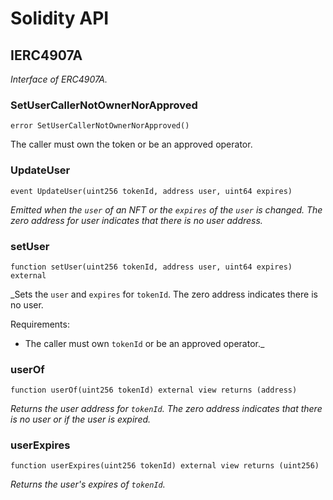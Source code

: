 # Solidity API

## IERC4907A

_Interface of ERC4907A._

### SetUserCallerNotOwnerNorApproved

```solidity
error SetUserCallerNotOwnerNorApproved()
```

The caller must own the token or be an approved operator.

### UpdateUser

```solidity
event UpdateUser(uint256 tokenId, address user, uint64 expires)
```

_Emitted when the `user` of an NFT or the `expires` of the `user` is changed.
The zero address for user indicates that there is no user address._

### setUser

```solidity
function setUser(uint256 tokenId, address user, uint64 expires) external
```

_Sets the `user` and `expires` for `tokenId`.
The zero address indicates there is no user.

Requirements:

- The caller must own `tokenId` or be an approved operator._

### userOf

```solidity
function userOf(uint256 tokenId) external view returns (address)
```

_Returns the user address for `tokenId`.
The zero address indicates that there is no user or if the user is expired._

### userExpires

```solidity
function userExpires(uint256 tokenId) external view returns (uint256)
```

_Returns the user's expires of `tokenId`._

